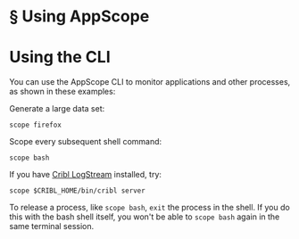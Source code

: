 # § Using AppScope

# Using the CLI

You can use the AppScope CLI to monitor applications and other processes, as shown in these examples:

Generate a large data set:

`scope firefox`

Scope every subsequent shell command:

`scope bash` 

If you have [Cribl LogStream](https://cribl.io/download/) installed, try:

`scope $CRIBL_HOME/bin/cribl server`

To release a process, like `scope bash`, `exit` the process in the shell. If you do this with the bash shell itself, you won't be able to `scope bash` again in the same terminal session.
